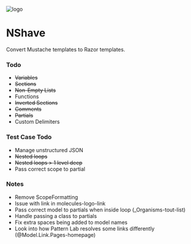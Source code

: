 ![logo](http://www.danparkin.co.uk/nshave-logo-small.png "NShave Logo")


# NShave #

Convert Mustache templates to Razor templates.

### Todo ###

* ~~Variables~~
* ~~Sections~~
* ~~Non-Empty Lists~~
* Functions
* ~~Inverted Sections~~
* ~~Comments~~
* ~~Partials~~
* Custom Delimiters

### Test Case Todo ###
* Manage unstructured JSON
* ~~Nested loops~~
* ~~Nested loops > 1 level deep~~
* Pass correct scope to partial

### Notes ###

* Remove ScopeFormatting
* Issue with link in molecules-logo-link
* Pass correct model to partials when inside loop (_Organisms-tout-list)
* Handle passing a class to partials
* Fix extra spaces being added to model names
* Look into how Pattern Lab resolves some links differently (@Model.Link.Pages-homepage)
